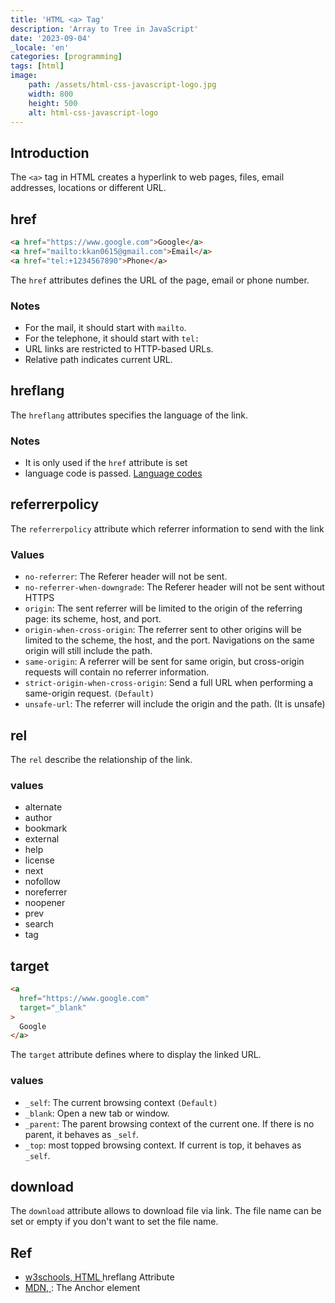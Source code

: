 ```yaml
---
title: 'HTML <a> Tag'
description: 'Array to Tree in JavaScript'
date: '2023-09-04'
_locale: 'en'
categories: [programming]
tags: [html]
image:
    path: /assets/html-css-javascript-logo.jpg
    width: 800
    height: 500
    alt: html-css-javascript-logo
---
```

## Introduction
The `<a>` tag in HTML creates a hyperlink to web pages, files, email addresses, locations or different URL.

## href
```html
<a href="https://www.google.com">Google</a>
<a href="mailto:kkan0615@gmail.com">Email</a>
<a href="tel:+1234567890">Phone</a>
```
The `href` attributes defines the URL of the page, email or phone number. 

### Notes
- For the mail, it should start with `mailto`.
- For the telephone, it should start with `tel:`
- URL links are restricted to HTTP-based URLs.
- Relative path indicates current URL.

## hreflang
The `hreflang` attributes specifies the language of the link.

### Notes
- It is only used if the `href` attribute is set
- language code is passed. [Language codes](https://www.w3schools.com/tags/ref_language_codes.asp)

## referrerpolicy
The `referrerpolicy` attribute which referrer information to send with the link

### Values
- `no-referrer`:  The Referer header will not be sent.
- `no-referrer-when-downgrade`: The Referer header will not be sent without HTTPS
- `origin`: The sent referrer will be limited to the origin of the referring page: its scheme, host, and port.
- `origin-when-cross-origin`: The referrer sent to other origins will be limited to the scheme, the host, and the port. Navigations on the same origin will still include the path.
- `same-origin`:  A referrer will be sent for same origin, but cross-origin requests will contain no referrer information.
- `strict-origin-when-cross-origin`: Send a full URL when performing a same-origin request. `(Default)`
- `unsafe-url`: The referrer will include the origin and the path. (It is unsafe)

## rel
The `rel` describe the relationship of the link.

### values
- alternate
- author
- bookmark
- external
- help
- license
- next
- nofollow
- noreferrer
- noopener
- prev
- search
- tag


## target
```html
<a 
  href="https://www.google.com"
  target="_blank"
>
  Google
</a>
```
The `target` attribute defines where to display the linked URL.

### values
- `_self`: The current browsing context `(Default)`
- `_blank`: Open a new tab or window.
- `_parent`: The parent browsing context of the current one. If there is no parent, it behaves as `_self`.
- `_top`: most topped browsing context. If current is top, it behaves as `_self`.


## download
The `download` attribute allows to download file via link. The file name can be set or empty if you don't want to set the file name. 

## Ref
- [w3schools, HTML <a> hreflang Attribute](https://www.w3schools.com/tags/att_a_hreflang.asp)
- [MDN, <a>: The Anchor element](https://developer.mozilla.org/en-US/docs/Web/HTML/Element/a)

